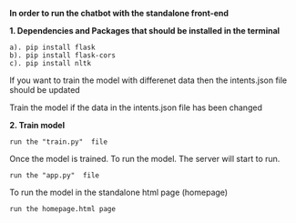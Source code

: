 **In order to run the chatbot with the standalone front-end**

**1. Dependencies and Packages that should be installed in the terminal**
```
a). pip install flask
b). pip install flask-cors
c). pip install nltk

```
If you want to train the model with differenet data then the intents.json file should be updated

Train the model if the data in the intents.json file has been changed

**2. Train model**
```
run the "train.py"  file
```
Once the model is trained. To run the model. The server will start to run.
```
run the "app.py"  file
```
To run the model in the standalone html page (homepage)
```
run the homepage.html page
```
